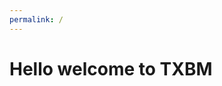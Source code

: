 ```yaml
---
permalink: /
---
```

<html>
<head>
  <link rel="icon" type="image/png" href="/PNGS/TXBM.png">
  <title>TXBM</title>
</head>
  <h1>Hello welcome to TXBM</h1>
</html>
